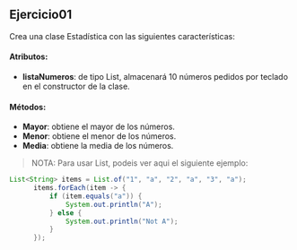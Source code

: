 ## Ejercicio01

Crea una clase Estadística con las siguientes características:

#### Atributos:
- **listaNumeros**: de tipo List<Integer>, almacenará 10 números pedidos 
  por teclado en el constructor de la clase.

#### Métodos:
- **Mayor**: obtiene el mayor de los números.
- **Menor**: obtiene el menor de los números.
- **Media**: obtiene la media de los números.

> NOTA: Para usar List, podeis ver aqui el siguiente ejemplo:
  
```java
List<String> items = List.of("1", "a", "2", "a", "3", "a");
      items.forEach(item -> {
          if (item.equals("a")) {
              System.out.println("A");
          } else {
              System.out.println("Not A");
          }
      });
```
  
  
  
